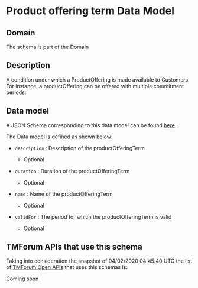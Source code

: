 # Product offering term Data Model

## Domain

The  schema is part of the  Domain

## Description

A condition under which a ProductOffering is made available to Customers. For instance, a productOffering can be offered with multiple commitment periods.

## Data model

A JSON Schema corresponding to this data model can be found
[here](https://github.com/tmforum-rand/schemas/blob/candidates/Product/ProductOfferingTerm.schema.json).

The Data model is defined as shown below:
- `description` : Description of the productOfferingTerm

  - Optional

- `duration` : Duration of the productOfferingTerm

  - Optional

- `name` : Name of the productOfferingTerm

  - Optional

- `validFor` : The period for which the productOfferingTerm is valid

  - Optional





## TMForum APIs that use this schema

Taking into consideration the snapshot of 04/02/2020 04:45:40 UTC the list of [TMForum Open APIs](https://www.tmforum.org/open-apis/) that uses this schemas is:

Coming soon